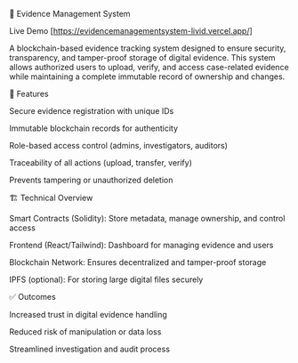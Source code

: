📂 Evidence Management System

Live Demo [https://evidencemanagementsystem-livid.vercel.app/]

A blockchain-based evidence tracking system designed to ensure security, transparency, and tamper-proof storage of digital evidence. This system allows authorized users to upload, verify, and access case-related evidence while maintaining a complete immutable record of ownership and changes.

🔑 Features

Secure evidence registration with unique IDs

Immutable blockchain records for authenticity

Role-based access control (admins, investigators, auditors)

Traceability of all actions (upload, transfer, verify)

Prevents tampering or unauthorized deletion

🏗️ Technical Overview

Smart Contracts (Solidity): Store metadata, manage ownership, and control access

Frontend (React/Tailwind): Dashboard for managing evidence and users

Blockchain Network: Ensures decentralized and tamper-proof storage

IPFS (optional): For storing large digital files securely

✅ Outcomes

Increased trust in digital evidence handling

Reduced risk of manipulation or data loss

Streamlined investigation and audit process
